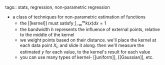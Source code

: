 tags:: stats, regression, non-parametric regression

- a class of techniques for non-parametric estimation of functions
	- the [[kernel]] must satisfy $\int^{\infty}_{-\infty} k(x)dx = 1$
	- the bandwidth $h$ represents the influence of external points, relative to the middle of the kernel
	- we weight points based on their distance. we'll place the kernel at each data point $X_i$, and slide it along. then we'll measure the estimated $y$ for each value, to the kernel's result for each value
	- you can use many types of kernel- [[uniform]], [[Gaussian]], etc.